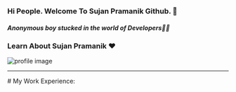 ### Hi People. Welcome To Sujan Pramanik Github. 👋

##### Anonymous boy stucked in the world of Developers🙋💃


### Learn About Sujan Pramanik ❤️
<img src="https://media.licdn.com/dms/image/D5616AQEu71VJfhnGMA/profile-displaybackgroundimage-shrink_350_1400/0/1684440250502?e=1689811200&v=beta&t=QAKsGit8KwUY9tyR0lwLE1S-IXiL_zCAkqv2vnpdoAQ" widht="400" title="profile image">
<hr/>
# My Work Experience:

<!--
**sujandev1635/sujandev1635** is a ✨ _special_ ✨ repository because its `README.md` (this file) appears on your GitHub profile.

Here are some ideas to get you started:

- 🔭 I’m currently working on ...
- 🌱 I’m currently learning ...
- 👯 I’m looking to collaborate on ...
- 🤔 I’m looking for help with ...
- 💬 Ask me about ...
- 📫 How to reach me: ...
- 😄 Pronouns: ...
- ⚡ Fun fact: ...
-->
